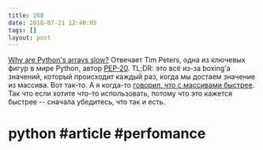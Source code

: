 ```yaml
---
title: 208
date: 2018-07-21 12:40:05
tags: []
layout: post
---
```


[Why are Python's arrays slow?](https://stackoverflow.com/a/36778655) Отвечает Tim Peters, одна из ключевых фигур в мире Python, автор [PEP-20](https://t.me/itgram_channel/128). TL;DR: это всё из-за boxing'а значений, который происходит каждый раз, когда мы достаем значение из массива. Вот так-то. А я когда-то [говорил, что с массивами быстрее](https://t.me/itgram_channel/85). Так что если хотите что-то использовать, потому что это кажется быстрее -- сначала убедитесь, что так и есть.

# python #article #perfomance
